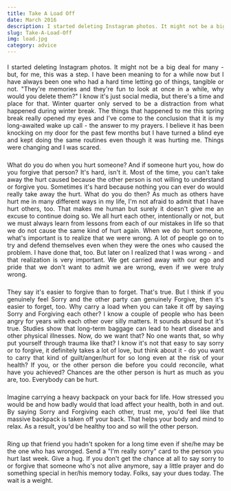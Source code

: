 ```yaml
---
title: Take A Load Off
date: March 2016
description: I started deleting Instagram photos. It might not be a big deal for many - but, for me, this was a step. I have been meaning to for a while now but I have always been one who had a hard time letting go of things, tangible or...
slug: Take-A-Load-Off
img: load.jpg
category: advice
---
```


<div>

<p>
    I started deleting Instagram photos. It might not be a big deal for many - but, for me, this was a step. I have been meaning to for a while now but I have always been one who had a hard time letting go of things, tangible or not. <p1>"They're memories and they're fun to look at once in a while, why would you delete them?"</p1> I know it's just social media, but there's a time and place for that. Winter quarter only served to be a distraction from what happened during winter break. The things that happened to me this spring break really opened my eyes and I've come to the conclusion that it is my long-awaited wake up call - the answer to my prayers. I believe it has been knocking on my door for the past few months but I have turned a blind eye and kept doing the same routines even though it was hurting me. Things were changing and I was scared.
</p>
<p>
    What do you do when you hurt someone? And if someone hurt you, how do you forgive that person? It's hard, isn't it. Most of the time, you can't take away the hurt caused because the other person is not willing to understand or forgive you. Sometimes it's hard because nothing you can ever do would really take away the hurt. What do you do then? As much as others have hurt me in many different ways in my life, I'm not afraid to admit that I have hurt others, too. That makes me human but surely it doesn't give me an excuse to continue doing so. We all hurt each other, intentionally or not, but we must always learn from lessons from each of our mistakes in life so that we do not cause the same kind of hurt again. When we do hurt someone, what's important is to realize that we were wrong. A lot of people go on to try and defend themselves even when they were the ones who caused the problem. I have done that, too. But later on I realized that I was wrong - and that realization is very important. We get carried away with our ego and pride that we don't want to admit we are wrong, even if we were truly wrong.
</p>
<p>
    They say it's easier to forgive than to forget. That's true. But I think if you genuinely feel Sorry and the other party can genuinely Forgive, then it's easier to forget, too. Why carry a load when you can take it off by saying Sorry and Forgiving each other? I know a couple of people who has been angry for years with each other over silly matters. It sounds absurd but it's true. Studies show that long-term baggage can lead to heart disease and other physical illnesses. Now, do we want that? No one wants that, so why put yourself through trauma like that? I know it's not that easy to say sorry or to forgive, it definitely takes a lot of love, but think about it - do you want to carry that kind of guilt/anger/hurt for so long even at the risk of your health? If you, or the other person die before you could reconcile, what have you achieved? Chances are the other person is hurt as much as you are, too. Everybody can be hurt.
</p>
<p>
    Imagine carrying a heavy backpack on your back for life. How stressed you would be and how badly would that load affect your health, both in and out. By saying Sorry and Forgiving each other, trust me, you'd feel like that massive backpack is taken off your back. That helps your body and mind to relax. As a result, you'd be healthy too and so will the other person.
</p>
<p>
    Ring up that friend you hadn't spoken for a long time even if she/he may be the one who has wronged. Send a "I'm really sorry" card to the person you hurt last week. Give a hug. If you don't get the chance at all to say sorry to or forgive that someone who's not alive anymore, say a little prayer and do something special in her/his memory today. Folks, say your dues today. The wait is a weight.
</p>

</div>

<style>

div {
   text-align: justify;
}

p {
    padding-top: 5px;
    padding-bottom: 5px;
}

</style>